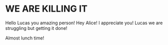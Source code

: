WE ARE KILLING IT
=================

Hello Lucas you amazing person!
Hey Alice! I appreciate you!
Lucas we are struggling but getting it done!


Almost lunch time!
